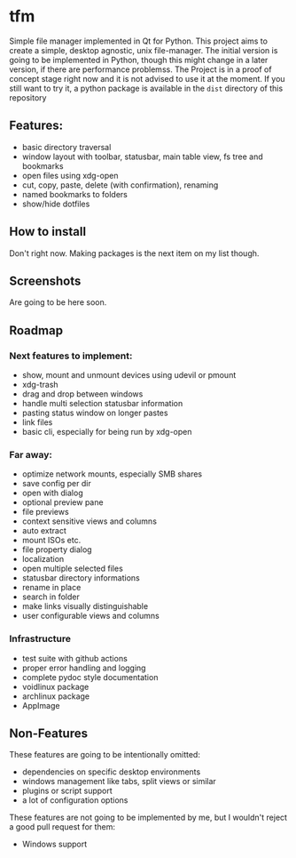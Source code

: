 # tfm
Simple file manager implemented in Qt for Python. This project aims to create a simple, desktop agnostic, unix file-manager.
The initial version is going to be implemented in Python, though this might change in a later version, if there are performance problemss.
The Project is in a proof of concept stage right now and it is not advised to use it at the moment.
If you still want to try it, a python package is available in the ```dist``` directory of this repository

## Features:
* basic directory traversal
* window layout with toolbar, statusbar, main table view, fs tree and bookmarks
* open files using xdg-open
* cut, copy, paste, delete (with confirmation), renaming
* named bookmarks to folders
* show/hide dotfiles

## How to install
Don't right now. Making packages is the next item on my list though.

## Screenshots
Are going to be here soon.

## Roadmap

### Next features to implement:
* show, mount and unmount devices using udevil or pmount
* xdg-trash
* drag and drop between windows
* handle multi selection statusbar information
* pasting status window on longer pastes
* link files
* basic cli, especially for being run by xdg-open

### Far away:
* optimize network mounts, especially SMB shares
* save config per dir
* open with dialog
* optional preview pane
* file previews
* context sensitive views and columns
* auto extract
* mount ISOs etc.
* file property dialog
* localization
* open multiple selected files
* statusbar directory informations
* rename in place
* search in folder
* make links visually distinguishable
* user configurable views and columns

### Infrastructure
* test suite with github actions
* proper error handling and logging
* complete pydoc style documentation
* voidlinux package
* archlinux package
* AppImage

## Non-Features
These features are going to be intentionally omitted:

* dependencies on specific desktop environments
* windows management like tabs, split views or similar
* plugins or script support
* a lot of configuration options

These features are not going to be implemented by me, but I wouldn't reject a good pull request for them:

* Windows support

